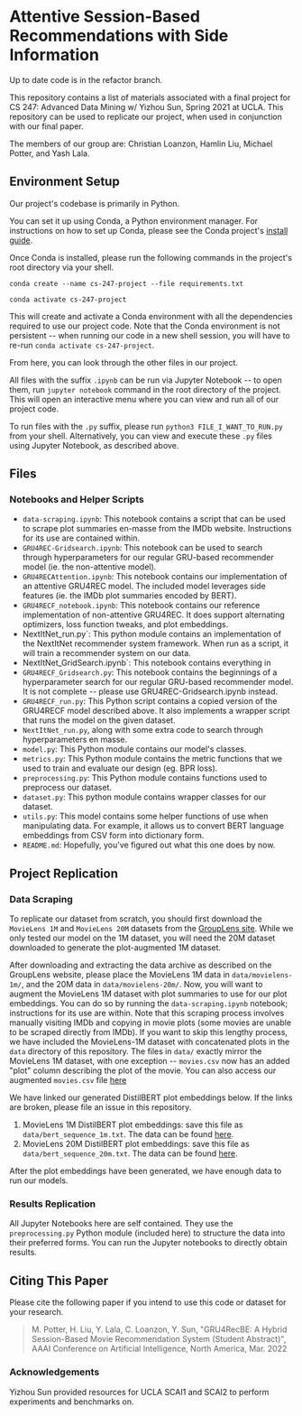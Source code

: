# Attentive Session-Based Recommendations with Side Information
Up to date code is in the refactor branch.

This repository contains a list of materials associated with a final project
for CS 247: Advanced Data Mining w/ Yizhou Sun, Spring 2021 at UCLA.
This repository can be used to replicate our project, when used in conjunction
with our final paper.

The members of our group are:
Christian Loanzon, Hamlin Liu, Michael Potter, and Yash Lala.

## Environment Setup

Our project's codebase is primarily in Python.

You can set it up using Conda, a Python environment manager.
For instructions on how to set up Conda, please see the Conda project's
[install guide](https://conda.io/projects/conda/en/latest/user-guide/install/index.html).

Once Conda is installed, please run the following commands in the project's
root directory via your shell.

```
conda create --name cs-247-project --file requirements.txt

conda activate cs-247-project
```

This will create and activate a Conda environment with all the dependencies
required to use our project code. Note that the Conda environment is not
persistent -- when running our code in a new shell session, you will have to
re-run `conda activate cs-247-project`.

From here, you can look through the other files in our project.

All files with the suffix `.ipynb` can be run via Jupyter Notebook --
to open them, run `jupyter notebook` command in the root directory of the
project. This will open an interactive menu where you can view and run all
of our project code.

To run files with the `.py` suffix, please run `python3
FILE_I_WANT_TO_RUN.py` from your shell. Alternatively, you can view and
execute these `.py` files using Jupyter Notebook, as described above.

## Files

### Notebooks and Helper Scripts

- `data-scraping.ipynb`: This notebook contains a script that can be used to
  scrape plot summaries en-masse from the IMDb website. Instructions for its
  use are contained within.
- `GRU4REC-Gridsearch.ipynb`: This notebook can be used to search through
  hyperparameters for our regular GRU-based recommender model (ie. the
  non-attentive model).
- `GRU4RECAttention.ipynb`: This notebook contains our implementation of an
  attentive GRU4REC model. The included model leverages side features
  (ie. the IMDb plot summaries encoded by BERT).
- `GRU4RECF_notebook.ipynb`: This notebook contains our reference
  implementation of non-attentive GRU4REC. It does support alternating
  optimizers, loss function tweaks, and plot embeddings.
- NextItNet_run.py`: This python module contains an implementation of
  the NextItNet recommender system framework. When run as a script, it
  will train a recommender system on our data.
- NextItNet_GridSearch.ipynb`: This notebook contains everything in
- `GRU4RECF_Gridsearch.py`: This notebook contains the beginnings of
  a hyperparameter search for our regular GRU-based recommender model.
  It is not complete -- please use GRU4REC-Gridsearch.ipynb instead.
- `GRU4RECF_run.py`: This Python script contains a copied version of the
  GRU4RECF model described above. It also implements a wrapper script that runs
  the model on the given dataset.
- `NextItNet_run.py`, along with some extra code to search through
  hyperparameters en masse.
- `model.py`: This Python module contains our model's classes.
- `metrics.py`: This Python module contains the metric functions that we
  used to train and evaluate our design (eg. BPR loss).
- `preprocessing.py`: This Python module contains functions used to
  preprocess our dataset.
- `dataset.py`: This python module contains wrapper classes for our
  dataset.
- `utils.py`: This model contains some helper functions of use when
  manipulating data. For example, it allows us to convert BERT
  language embeddings from CSV form into dictionary form.
- `README.md`: Hopefully, you've figured out what this one does by now.

## Project Replication

### Data Scraping

To replicate our dataset from scratch, you should first download the `MovieLens
1M` and `MovieLens 20M` datasets from the
[GroupLens site](https://grouplens.org/datasets/movielens/).
While we only tested our model on the 1M dataset, you will need the 20M dataset
downloaded to generate the plot-augmented 1M dataset.

After downloading and extracting the data archive as described on the GroupLens
website, please place the MovieLens 1M data in `data/movielens-1m/`, and the 20M
data in `data/movielens-20m/`.
Now, you will want to augment the MovieLens 1M dataset with plot summaries to
use for our plot embeddings. You can do so by running the `data-scraping.ipynb`
notebook; instructions for its use are within. Note that this scraping process
involves manually visiting IMDb and copying in movie plots (some movies are
unable to be scraped directly from IMDb).
If you want to skip this lengthy process, we have included the MovieLens-1M
dataset with concatenated plots in the `data` directory of this repository.
The files in `data/` exactly mirror the MovieLens 1M dataset, with one
exception -- `movies.csv` now has an added "plot" column describing the plot of
the movie. You can also access our augmented `movies.csv` file 
[here](https://drive.google.com/file/d/1NdGcYM-DL7qHlrq5VmCI6S8ytC4FHvan/view?usp=sharing)

We have linked our generated DistilBERT plot embeddings below.
If the links are broken, please file an issue in this repository.

1. MovieLens 1M DistilBERT plot embeddings: save this file as
   `data/bert_sequence_1m.txt`. The data can be found
   [here](https://drive.google.com/file/d/1BkNB4t_OQpR57mkSvhuaIAN5W5cKcQ1s/view?usp=sharing).
2. MovieLens 20M DistilBERT plot embeddings: save this file as
   `data/bert_sequence_20m.txt`. The data can be found
   [here](https://drive.google.com/file/d/1L6v-lXrvqoY3Er4epn6nsjCRB6y2YJO-/view?usp=sharing).

After the plot embeddings have been generated, we have enough data to run our
models.

### Results Replication

All Jupyter Notebooks here are self contained. They use the `preprocessing.py`
Python module (included here) to structure the data into their preferred forms.
You can run the Jupyter notebooks to directly obtain results.

## Citing This Paper
Please cite the following paper if you intend to use this code or dataset for your research.
> M. Potter, H. Liu, Y. Lala, C. Loanzon, Y. Sun, "GRU4RecBE: A Hybrid Session-Based Movie Recommendation System (Student Abstract)", AAAI Conference on Artificial Intelligence, North America, Mar. 2022

### Acknowledgements
Yizhou Sun provided resources for UCLA SCAI1 and SCAI2 to perform experiments and benchmarks on. 
